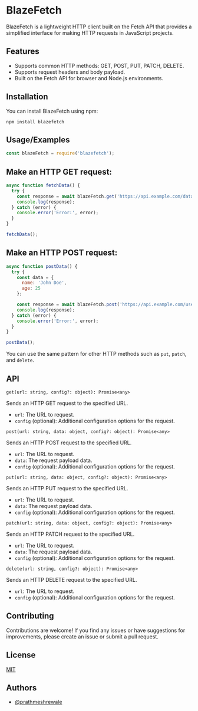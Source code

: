 
# BlazeFetch

BlazeFetch is a lightweight HTTP client built on the Fetch API that provides a simplified interface for making HTTP requests in JavaScript projects.

## Features

- Supports common HTTP methods: GET, POST, PUT, PATCH, DELETE.
- Supports request headers and body payload.
- Built on the Fetch API for browser and Node.js environments.

## Installation

You can install BlazeFetch using npm:

```shell
npm install blazefetch

```

## Usage/Examples

```javascript
const blazeFetch = require('blazefetch');
```

## Make an HTTP GET request:

```javascript
async function fetchData() {
  try {
    const response = await blazeFetch.get('https://api.example.com/data');
    console.log(response);
  } catch (error) {
    console.error('Error:', error);
  }
}

fetchData();

```



## Make an HTTP POST request:

```javascript
async function postData() {
  try {
    const data = {
      name: 'John Doe',
      age: 25
    };

    const response = await blazeFetch.post('https://api.example.com/users', data);
    console.log(response);
  } catch (error) {
    console.error('Error:', error);
  }
}

postData();

```

You can use the same pattern for other HTTP methods such as `put`, `patch`, and `delete`.

## API
`get(url: string, config?: object): Promise<any>`

Sends an HTTP GET request to the specified URL.

* `url`: The URL to request.
* `config` (optional): Additional configuration options for the request.

`post(url: string, data: object, config?: object): Promise<any>`

Sends an HTTP POST request to the specified URL.

* `url`: The URL to request.
* `data`: The request payload data.
* `config` (optional): Additional configuration options for the request.

`put(url: string, data: object, config?: object): Promise<any>`

Sends an HTTP PUT request to the specified URL.

* `url`: The URL to request.
* `data`: The request payload data.
* `config` (optional): Additional configuration options for the request.

`patch(url: string, data: object, config?: object): Promise<any>`

Sends an HTTP PATCH request to the specified URL.

* `url`: The URL to request.
* `data`: The request payload data.
* `config` (optional): Additional configuration options for the request.

`delete(url: string, config?: object): Promise<any>`

Sends an HTTP DELETE request to the specified URL.

* `url`: The URL to request.
* `config` (optional): Additional configuration options for the request.

## Contributing

Contributions are welcome! If you find any issues or have suggestions for improvements, please create an issue or submit a pull request.


## License

[MIT](https://choosealicense.com/licenses/mit/)


## Authors

- [@prathmeshrewale](https://www.github.com/prathmeshrewale)

